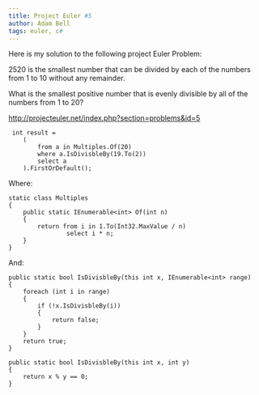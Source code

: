 ```yaml
---
title: Project Euler #5
author: Adam Bell
tags: euler, c#
---
```

Here is my solution to the following project Euler Problem:

2520 is the smallest number that can be divided by each of the numbers from 1 to 10 without any remainder.

What is the smallest positive number that is evenly divisible by all of the numbers from 1 to 20?
<!--more-->
<http://projecteuler.net/index.php?section=problems&id=5>

```
 int result =
    (
        from a in Multiples.Of(20)
        where a.IsDivisbleBy(19.To(2))
        select a
    ).FirstOrDefault();
```

Where:

```
static class Multiples
{
    public static IEnumerable<int> Of(int n)
    {
        return from i in 1.To(Int32.MaxValue / n)
                select i * n;
    }
}
```

And:

```
public static bool IsDivisbleBy(this int x, IEnumerable<int> range)
{
    foreach (int i in range)
    {
        if (!x.IsDivisbleBy(i))
        {
            return false;
        }
    }
    return true;
}

public static bool IsDivisbleBy(this int x, int y)
{
    return x % y == 0;
}

```
